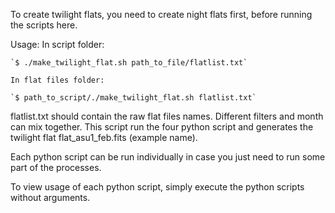 
To create twilight flats, you need to create night flats first, before running the scripts here.

Usage:
	In script folder:

	`$ ./make_twilight_flat.sh path_to_file/flatlist.txt`

	In flat files folder:

	`$ path_to_script/./make_twilight_flat.sh flatlist.txt`

flatlist.txt should contain the raw flat files names. Different filters and month can mix together.
This script run the four python script and generates the twilight flat flat_asu1_feb.fits (example name).

Each python script can be run individually in case you just need to run some part of the processes.

To view usage of each python script, simply execute the python scripts without arguments.


